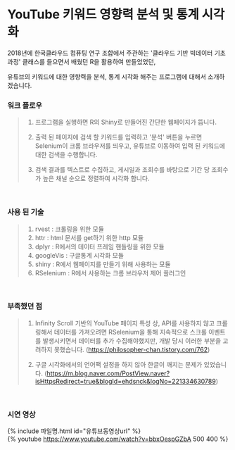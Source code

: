 # YouTube 키워드 영향력 분석 및 통계 시각화

2018년에 한국클라우드 컴퓨팅 연구 조합에서 주관하는 '클라우드 기반 빅데이터 기초과정' 클래스를 들으면서 배웠던 R을 활용하여 만들었었던,

유튜브의 키워드에 대한 영향력을 분석, 통계 시각화 해주는 프로그램에 대해서 소개하겠습니다.

### 워크 플로우
> 1. 프로그램을 실행하면 R의 Shiny로 만들어진 간단한 웹페이지가 뜹니다.
>
>
> 2. 출력 된 페이지에 검색 할 키워드를 입력하고 '분석' 버튼을 누르면
    Selenium이 크롬 브라우저를 띄우고, 유튜브로 이동하여 입력 된
    키워드에 대한 검색을 수행합니다.
>
>
> 3. 검색 결과를 텍스트로 수집하고, 게시일과 조회수를 바탕으로 기간 당 
    조회수가 높은 채널 순으로 정렬하여 시각화 합니다.

<br/>

### 사용 된 기술
> 1. rvest : 크롤링을 위한 모듈
> 2. httr : html 문서를 get하기 위한 http 모듈
> 3. dplyr : R에서의 데이터 프레임 핸들링을 위한 모듈
> 4. googleVis : 구글통계 시각화 모듈
> 5. shiny : R에서 웹페이지를 만들기 위해 사용하는 모듈
> 6. RSelenium : R에서 사용하는 크롬 브라우저 제어 플러그인

<br/>

### 부족했던 점
> 1. Infinity Scroll 기반의 YouTube 페이지 특성 상, API를 사용하지 않고 크롤링해서 데이터를 가져오려면 RSelenium을 통해 지속적으로 스크롤 이벤트를 발생시키면서 데이터를 추가 수집해야했지만, 개발 당시 이러한 부분을 고려하지 못했습니다. 
(https://philosopher-chan.tistory.com/762)
> 
>
> 2. 구글 시각화에서의 언어팩 설정을 하지 않아 한글이 깨지는 문제가 있었습니다. 
(https://m.blog.naver.com/PostView.naver?isHttpsRedirect=true&blogId=ehdsnck&logNo=221334630789)

<br/>

### 시연 영상
{% include 파일명.html id="유튜브동영상url" %}  
{% youtube https://www.youtube.com/watch?v=bbxOespGZbA 500 400 %}



